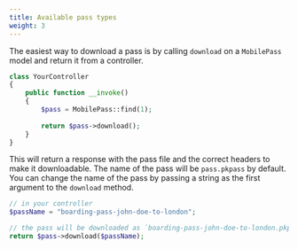 ```yaml
---
title: Available pass types
weight: 3
---
```


The easiest way to download a pass is by calling `download` on a `MobilePass` model and return it from a controller. 

```php
class YourController
{
    public function __invoke()
    {
        $pass = MobilePass::find(1);
        
        return $pass->download();
    }
}
```

This will return a response with the pass file and the correct headers to make it downloadable. The name of the pass will be `pass.pkpass` by default. You can change the name of the pass by passing a string as the first argument to the `download` method.

```php
// in your controller
$passName = "boarding-pass-john-doe-to-london";

// the pass will be downloaded as `boarding-pass-john-doe-to-london.pkpass`
return $pass->download($passName);
```
